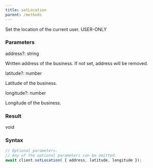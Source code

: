 ```yaml
---
title: setLocation
parent: /methods
---
```


Set the location of the current user.<span class="select-none"> <span class="inline-flex w-fit items-center"><span class="w-fit bg-dbt px-1.5 rounded-md select-none text-fgt text-[10px]">USER-ONLY</span></span> </span>

### Parameters 

<div class="flex flex-col gap-3"><div class="flex flex-col gap-3"><div><div class="flex gap-2"><div class="font-mono p" id="p_address" data-anchor><span class="font-bold">address</span><span class="opacity-50"><span title="Optional" class="cursor-help">?</span>:</span> <span>string</span></div></div><div class="pl-3"><div class="no-margin">

Written address of the business. If not set, address will be removed.

</div></div></div><div><div class="flex gap-2"><div class="font-mono p" id="p_latitude" data-anchor><span class="font-bold">latitude</span><span class="opacity-50"><span title="Optional" class="cursor-help">?</span>:</span> <span>number</span></div></div><div class="pl-3"><div class="no-margin">

Latitude of the business.

</div></div></div><div><div class="flex gap-2"><div class="font-mono p" id="p_longitude" data-anchor><span class="font-bold">longitude</span><span class="opacity-50"><span title="Optional" class="cursor-help">?</span>:</span> <span>number</span></div></div><div class="pl-3"><div class="no-margin">

Longitude of the business.

</div></div></div></div></div>

### Result 

<div class="font-mono"><span>void</span></div>

### Syntax

```ts
// Optional parameters.
// Any of the optional parameters can be omitted.
await client.setLocation( { address, latitude, longitude });
```



